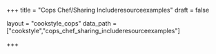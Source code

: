 +++
title = "Cops Chef/Sharing Includeresourceexamples"
draft = false

layout = "cookstyle_cops"
data_path = ["cookstyle","cops_chef_sharing_includeresourceexamples"]

+++

<!-- The content of this page is automatically generated from the
cops_chef_sharing_includeresourceexamples.yml file in github.com/chef/cookstyle/docs-chef-io/data/cookstyle. -->
